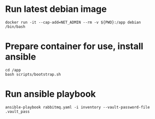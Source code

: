 # Run latest debian image
```docker run -it --cap-add=NET_ADMIN --rm -v ${PWD}:/app debian /bin/bash```

# Prepare container for use, install ansible
```
cd /app
bash scripts/bootstrap.sh
```

# Run ansible playbook
```ansible-playbook rabbitmq.yaml -i inventory --vault-password-file .vault_pass```